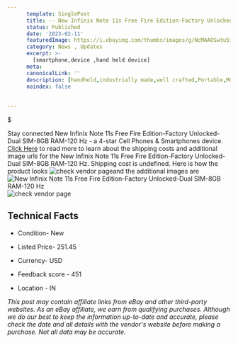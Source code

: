 ```yaml
---
      template: SinglePost
      title: -- New Infinix Note 11s Free Fire Edition-Factory Unlocked-Dual SIM-8GB RAM-120 Hz
      status: Published
      date: '2023-02-11'
      featuredImage: https://i.ebayimg.com/thumbs/images/g/NcMAAOSwtu5iPapI/s-l225.jpg
      category: News , Updates
      excerpt: >-
        [smartphone,device ,hand held device]
      meta:
      canonicalLink: ''
      description: [handheld,industrially made,well crafted,Portable,Mobile,Compact,Convenient,Lightweight,Maneuverable,Man-portable,Miniature,Carriable,Hand-held,Light,Holdable,Transportable,Mobile device,Pocket-sized,On-the-go,Wireless,Cordless,Compact size,Convenient size, smartphone,device ,hand held device]
      noindex: false
      
        
---
```

$

Stay connected New Infinix Note 11s Free Fire Edition-Factory Unlocked-Dual SIM-8GB RAM-120 Hz - a 4-star Cell Phones & Smartphones device. [Click Here](https://www.ebay.com/itm/334378762025?hash=item4dda86ff29%3Ag%3ANcMAAOSwtu5iPapI&mkevt=1&mkcid=1&mkrid=711-53200-19255-0&campid=%253CePNCampaignId%253E&customid=%253CreferenceId%253E&toolid=10049) to read more to learn about the shipping costs and additional image urls for the New Infinix Note 11s Free Fire Edition-Factory Unlocked-Dual SIM-8GB RAM-120 Hz. Shipping cost is undefined. Here is how the product looks ![check vendor page](https://i.ebayimg.com/thumbs/images/g/NcMAAOSwtu5iPapI/s-l225.jpg)and the additional images are![New Infinix Note 11s Free Fire Edition-Factory Unlocked-Dual SIM-8GB RAM-120 Hz](https://i.ebayimg.com/images/g/NcMAAOSwtu5iPapI/s-l960.jpg)![check vendor page](https://origin-galleryplus.ebayimg.com/ws/web/334378762025_2_0_1/225x225.jpg,https://origin-galleryplus.ebayimg.com/ws/web/334378762025_3_0_1/225x225.jpg,https://origin-galleryplus.ebayimg.com/ws/web/334378762025_4_0_1/225x225.jpg,https://origin-galleryplus.ebayimg.com/ws/web/334378762025_5_0_1/225x225.jpg,https://origin-galleryplus.ebayimg.com/ws/web/334378762025_6_0_1/225x225.jpg)



 ## Technical Facts 



     
      

 - Condition- New 


      

 - Listed Price- 251.45 


      

 - Currency- USD 


      

 - Feedback score - 451 


      

 - Location - IN 


      
      

 *_This post may contain affiliate links from eBay and other third-party websites. As an eBay affiliate, we earn from qualifying purchases. Although we do our best to keep the information up-to-date and accurate, please check the date and all details with the vendor's website before making a purchase. Not all data may be accurate._*






